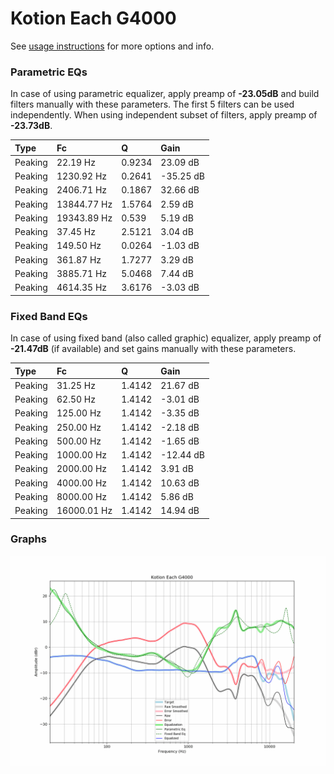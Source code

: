 # Kotion Each G4000
See [usage instructions](https://github.com/jaakkopasanen/AutoEq#usage) for more options and info.

### Parametric EQs
In case of using parametric equalizer, apply preamp of **-23.05dB** and build filters manually
with these parameters. The first 5 filters can be used independently.
When using independent subset of filters, apply preamp of **-23.73dB**.

| Type    | Fc          |      Q | Gain      |
|:--------|:------------|:-------|:----------|
| Peaking | 22.19 Hz    | 0.9234 | 23.09 dB  |
| Peaking | 1230.92 Hz  | 0.2641 | -35.25 dB |
| Peaking | 2406.71 Hz  | 0.1867 | 32.66 dB  |
| Peaking | 13844.77 Hz | 1.5764 | 2.59 dB   |
| Peaking | 19343.89 Hz | 0.539  | 5.19 dB   |
| Peaking | 37.45 Hz    | 2.5121 | 3.04 dB   |
| Peaking | 149.50 Hz   | 0.0264 | -1.03 dB  |
| Peaking | 361.87 Hz   | 1.7277 | 3.29 dB   |
| Peaking | 3885.71 Hz  | 5.0468 | 7.44 dB   |
| Peaking | 4614.35 Hz  | 3.6176 | -3.03 dB  |

### Fixed Band EQs
In case of using fixed band (also called graphic) equalizer, apply preamp of **-21.47dB**
(if available) and set gains manually with these parameters.

| Type    | Fc          |      Q | Gain      |
|:--------|:------------|:-------|:----------|
| Peaking | 31.25 Hz    | 1.4142 | 21.67 dB  |
| Peaking | 62.50 Hz    | 1.4142 | -3.01 dB  |
| Peaking | 125.00 Hz   | 1.4142 | -3.35 dB  |
| Peaking | 250.00 Hz   | 1.4142 | -2.18 dB  |
| Peaking | 500.00 Hz   | 1.4142 | -1.65 dB  |
| Peaking | 1000.00 Hz  | 1.4142 | -12.44 dB |
| Peaking | 2000.00 Hz  | 1.4142 | 3.91 dB   |
| Peaking | 4000.00 Hz  | 1.4142 | 10.63 dB  |
| Peaking | 8000.00 Hz  | 1.4142 | 5.86 dB   |
| Peaking | 16000.01 Hz | 1.4142 | 14.94 dB  |

### Graphs
![](./Kotion%20Each%20G4000.png)